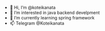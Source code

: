 - 👋 Hi, I’m @koteikanata
- 👀 I’m interested in java backend develpment
- 🌱 I’m currently learning spring framework
- 📫 Telegram @Koteikanata

